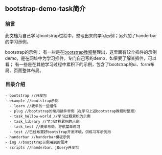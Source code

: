 ## bootstrap-demo-task简介 ##

### 前言

此文档为自己学习bootstrap过程中，整理出来的学习示例；另外加了handerbar的学习示例。


bootstrap的示例：
有一些是在[bootstrap教程](http://www.runoob.com/bootstrap/bootstrap-tutorial.html)整理出，这里面有12个插件的示例demo，是在网址中为学习插件，专门自己写的demo，如果要了解某插件，可以看；
有一些是在其他学习过程中累积下的示例，包含了bootstrap的ui、form布局、页面整体布局。

### 目录介绍

```
- bootstrap //开发包
- example //bootstrap示例
  - learn //表单的一些组件
  - plug //bootstrap的常用插件举例（在学习上述bootstrap教程时整理）
  - task_hellow-world //学习过程累积的示例
  - task_library //学习过程累积的示例
  - task_test //表单布局、导航菜单练习
  - test //已经布置好bootstrap开发环境，供练习写示例用
- handerbar //handerbar模板示例
- img //bootstrap示例用到的图片
- scripts //handerbar、jQuery开发包

```